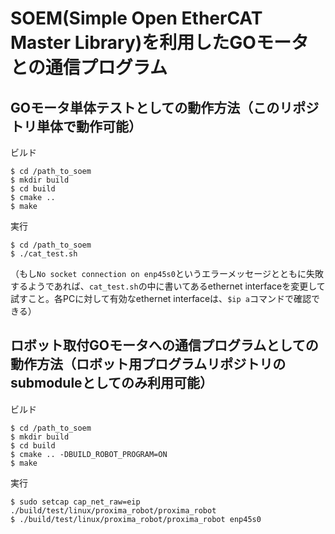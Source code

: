 # SOEM(Simple Open EtherCAT Master Library)を利用したGOモータとの通信プログラム

## GOモータ単体テストとしての動作方法（このリポジトリ単体で動作可能）

ビルド
```
$ cd /path_to_soem
$ mkdir build
$ cd build
$ cmake ..
$ make
```

実行
```
$ cd /path_to_soem
$ ./cat_test.sh
```
（もし`No socket connection on enp45s0`というエラーメッセージとともに失敗するようであれば、`cat_test.sh`の中に書いてあるethernet interfaceを変更して試すこと。各PCに対して有効なethernet interfaceは、`$ip a`コマンドで確認できる）

## ロボット取付GOモータへの通信プログラムとしての動作方法（ロボット用プログラムリポジトリのsubmoduleとしてのみ利用可能）

ビルド
```
$ cd /path_to_soem
$ mkdir build
$ cd build
$ cmake .. -DBUILD_ROBOT_PROGRAM=ON
$ make
```
実行
```
$ sudo setcap cap_net_raw=eip ./build/test/linux/proxima_robot/proxima_robot
$ ./build/test/linux/proxima_robot/proxima_robot enp45s0
```
